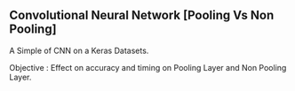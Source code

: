 ## Convolutional Neural Network [Pooling Vs Non Pooling]

A Simple of CNN on a Keras Datasets.

Objective :
  Effect on accuracy and timing on Pooling Layer and Non Pooling Layer.
